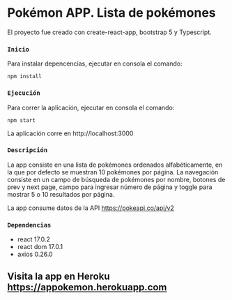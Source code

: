 # Pokémon APP. Lista de pokémones

El proyecto fue creado con create-react-app, bootstrap 5 y Typescript.

### `Inicio`

Para instalar depencencias, ejecutar en consola el comando:
```
npm install
```

### `Ejecución`

Para correr la aplicación, ejecutar en consola el comando:
```
npm start
```
La aplicación corre en http://localhost:3000

### `Descripción`

La app consiste en una lista de pokémones ordenados alfabéticamente, en la que por defecto se muestran 10 pokémones por página. 
La navegación consiste en un campo de búsqueda de pokémones por nombre, botones de prev y next page, campo para ingresar número de página y toggle para mostrar 5 o 10 resultados por página.

La app consume datos de la API https://pokeapi.co/api/v2

### `Dependencias`
- react 17.0.2
- react dom 17.0.1
- axios 0.26.0

## Visita la app en Heroku https://appokemon.herokuapp.com